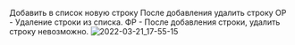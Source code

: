 Добавить в список новую строку 
После добавления удалить строку
ОР - Удаление строки из списка.
ФР - После добавления строки, удалить строку невозможно.
![2022-03-21_17-55-15](https://user-images.githubusercontent.com/102034855/159288894-c34ffc32-6893-4c47-b0c2-476c19e1c113.jpg)
